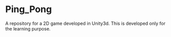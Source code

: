 # Ping_Pong
A repository for a 2D game developed in Unity3d.
This is developed only for the learning purpose.
